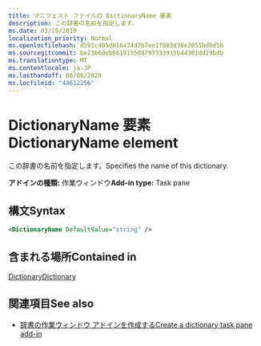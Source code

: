 ```yaml
---
title: マニフェスト ファイルの DictionaryName 要素
description: この辞書の名前を指定します。
ms.date: 03/19/2019
localization_priority: Normal
ms.openlocfilehash: d591c405d016474d2b7ee1f883d38e2051bd6d5b
ms.sourcegitcommit: be23b68eb661015508797333915b44381dd29bdb
ms.translationtype: MT
ms.contentlocale: ja-JP
ms.lasthandoff: 06/08/2020
ms.locfileid: "44612256"
---
```

# <a name="dictionaryname-element"></a><span data-ttu-id="4b25e-103">DictionaryName 要素</span><span class="sxs-lookup"><span data-stu-id="4b25e-103">DictionaryName element</span></span>

<span data-ttu-id="4b25e-104">この辞書の名前を指定します。</span><span class="sxs-lookup"><span data-stu-id="4b25e-104">Specifies the name of this dictionary.</span></span>

<span data-ttu-id="4b25e-105">**アドインの種類:** 作業ウィンドウ</span><span class="sxs-lookup"><span data-stu-id="4b25e-105">**Add-in type:** Task pane</span></span>

## <a name="syntax"></a><span data-ttu-id="4b25e-106">構文</span><span class="sxs-lookup"><span data-stu-id="4b25e-106">Syntax</span></span>

```XML
<DictionaryName DefaultValue="string" />
```

## <a name="contained-in"></a><span data-ttu-id="4b25e-107">含まれる場所</span><span class="sxs-lookup"><span data-stu-id="4b25e-107">Contained in</span></span>

[<span data-ttu-id="4b25e-108">Dictionary</span><span class="sxs-lookup"><span data-stu-id="4b25e-108">Dictionary</span></span>](dictionary.md)

## <a name="see-also"></a><span data-ttu-id="4b25e-109">関連項目</span><span class="sxs-lookup"><span data-stu-id="4b25e-109">See also</span></span>

- [<span data-ttu-id="4b25e-110">辞書の作業ウィンドウ アドインを作成する</span><span class="sxs-lookup"><span data-stu-id="4b25e-110">Create a dictionary task pane add-in</span></span>](../../word/dictionary-task-pane-add-ins.md)
